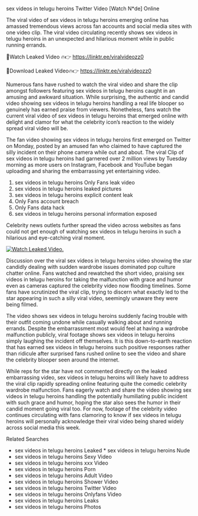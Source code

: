 ﻿sex videos in telugu heroins Twitter Video [Watch N*de] Online

The viral video of ﻿sex videos in telugu heroins emerging online has amassed tremendous views across fan accounts and social media sites with one video clip. The viral video circulating recently shows ﻿sex videos in telugu heroins in an unexpected and hilarious moment while in public running errands. 

🔴Watch Leaked Video 🔥👉  https://linktr.ee/viralvideozz0 

🔴Download Leaked Video🔥👉  https://linktr.ee/viralvideozz0 

Numerous fans have rushed to watch the viral video and share the clip amongst followers featuring ﻿sex videos in telugu heroins caught in an amusing and awkward situation. While surprising, the authentic and candid video showing ﻿sex videos in telugu heroins handling a real life blooper so genuinely has earned praise from viewers. Nonetheless, fans watch the current viral video of ﻿sex videos in telugu heroins that emerged online with delight and clamor for what the celebrity icon’s reaction to the widely spread viral video will be.

The fan video showing ﻿sex videos in telugu heroins first emerged on Twitter on Monday, posted by an amused fan who claimed to have captured the silly incident on their phone camera while out and about. The viral Clip of ﻿sex videos in telugu heroins had garnered over 2 million views by Tuesday morning as more users on Instagram, Facebook and YouTube began uploading and sharing the embarrassing yet entertaining video. 

1. ﻿sex videos in telugu heroins Only Fans leak video
2. ﻿sex videos in telugu heroins leaked pictures
3. ﻿sex videos in telugu heroins explicit content leak
4. Only Fans account breach
5. Only Fans data hack
6. ﻿sex videos in telugu heroins personal information exposed

Celebrity news outlets further spread the video across websites as fans could not get enough of watching ﻿sex videos in telugu heroins in such a hilarious and eye-catching viral moment. 

[![Watch Leaked Video.](https://miro.medium.com/v2/resize:fit:828/format:webp/1*cilzJN44JGOrTw9NJCrNHA.gif "Watch Leaked Video")](https://linktr.ee/viralvideozz0)

Discussion over the viral ﻿sex videos in telugu heroins video showing the star candidly dealing with sudden wardrobe issues dominated pop culture chatter online. Fans watched and rewatched the short video, praising ﻿sex videos in telugu heroins for taking the malfunction with grace and humor even as cameras captured the celebrity video now flooding timelines. Some fans have scrutinized the viral clip, trying to discern what exactly led to the star appearing in such a silly viral video, seemingly unaware they were being filmed.

The video shows ﻿sex videos in telugu heroins suddenly facing trouble with their outfit coming undone while casually walking about and running errands. Despite the embarrassment most would feel at having a wardrobe malfunction publicly, viral footage shows ﻿sex videos in telugu heroins simply laughing the incident off themselves. It is this down-to-earth reaction that has earned ﻿sex videos in telugu heroins such positive responses rather than ridicule after surprised fans rushed online to see the video and share the celebrity blooper seen around the internet.  

While reps for the star have not commented directly on the leaked embarrassing video, ﻿sex videos in telugu heroins will likely have to address the viral clip rapidly spreading online featuring quite the comedic celebrity wardrobe malfunction. Fans eagerly watch and share the video showing ﻿sex videos in telugu heroins handling the potentially humiliating public incident with such grace and humor, hoping the star also sees the humor in their candid moment going viral too. For now, footage of the celebrity video continues circulating with fans clamoring to know if ﻿sex videos in telugu heroins will personally acknowledge their viral video being shared widely across social media this week.

Related Searches
* ﻿sex videos in telugu heroins Leaked
﻿* sex videos in telugu heroins Nude
* ﻿sex videos in telugu heroins Sexy Video
* ﻿sex videos in telugu heroins xxx Video
* ﻿sex videos in telugu heroins Porn
* ﻿sex videos in telugu heroins Adult Video
* ﻿sex videos in telugu heroins Shower Video
* ﻿sex videos in telugu heroins Twitter Video
* ﻿sex videos in telugu heroins Onlyfans Video
* ﻿sex videos in telugu heroins Leaks
* ﻿sex videos in telugu heroins Photos